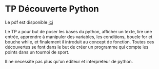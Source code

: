# TP Découverte Python

Le pdf est disponible
[ici](https://github.com/prologin/gcc-resources/blob/gh-pages/01_decouverte.pdf)

Le TP a pour but de poser les bases du python, afficher un texte, lire une
entrée, apprendre à manipuler des variables, les conditions, boucle for et
bouche while, et finalement il introduit au concept de fonction.  Toutes ces
découvertes se font dans le but de créer un programme qui compte les points
dans un tournoi de sport.

Il ne necessite pas plus qu'un editeur et interpreteur de python.
